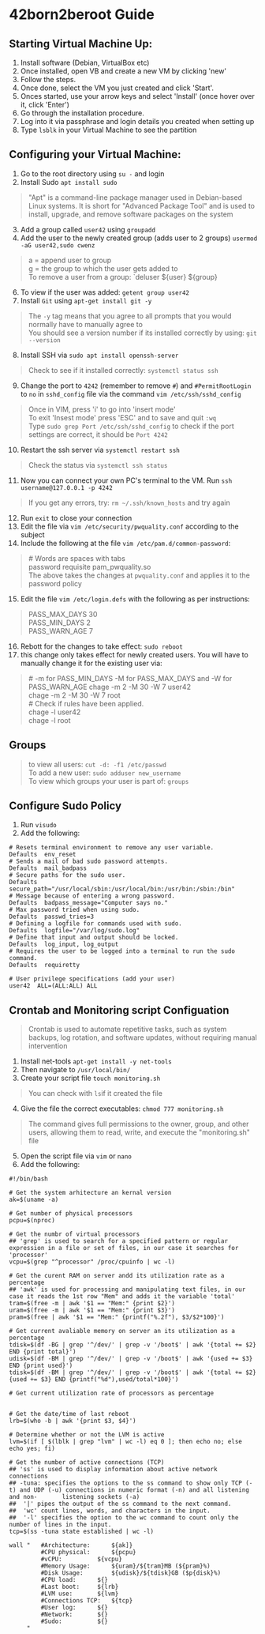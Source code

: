 # 42born2beroot Guide

## Starting Virtual Machine Up:
  1. Install software (Debian, VirtualBox etc)
  2. Once installed, open VB and create a new VM by clicking 'new'
  3. Follow the steps.
  4. Once done, select the VM you just created and click 'Start'.
  5. Onces started, use your arrow keys and select 'Install' (once hover over it, click 'Enter')
  6. Go through the installation procedure.
  7. Log into it via passphrase and login details you created when setting up
  8. Type `lsblk` in your Virtual Machine to see the partition
 
 ## Configuring your Virtual Machine:
  1. Go to the root directory using `su -` and login
  2. Install Sudo `apt install sudo`
  > "Apt" is a command-line package manager used in Debian-based Linux systems. It is short for "Advanced Package Tool" and is used to install,          upgrade, and remove software packages on the system
  3. Add a group called `user42` using `groupadd`
  4. Add the user to the newly created group (adds user to 2 groups) `usermod -aG user42,sudo cwenz`
  > a = append user to group \
  > g = the group to which the user gets added to \
  > To remove a user from a group: `deluser ${user} ${group}
  6. To view if the user was added: `getent group user42`
  7. Install `Git` using `apt-get install git -y`
  > The `-y` tag means that you agree to all prompts that you would normally have to manually agree to \
  > You should see a version number if its installed correctly by using: `git --version`
  8. Install SSH via `sudo apt install openssh-server`
  > Check to see if it installed correctly: `systemctl status ssh`
  9. Change the port to `4242` (remember to remove `#`) and `#PermitRootLogin` to  `no` in `sshd_config` file via the command `vim /etc/ssh/sshd_config`
  > Once in VIM, press 'i' to go into 'insert mode' \
  > To exit 'Insest mode' press 'ESC' and to save and quit `:wq` \
  > Type `sudo grep Port /etc/ssh/sshd_config` to check if the port settings are correct, it should be `Port 4242`
  10. Restart the ssh server via `systemctl restart ssh`
  > Check the status via `systemctl ssh status`
  11. Now you can connect your own PC's terminal to the VM. Run `ssh username@127.0.0.1 -p 4242`
  > If you get any errors, try: `rm ~/.ssh/known_hosts` and try again
  12. Run `exit` to close your connection
  13. Edit the file via `vim /etc/security/pwquality.conf` according to the subject
  14. Include the following at the file `vim /etc/pam.d/common-password`:
  > \# Words are spaces with tabs \
  > password   requisite   pam_pwquality.so \
  > The above takes the changes at `pwquality.conf` and applies it to the password policy
  15. Edit the file `vim /etc/login.defs` with the following as per instructions:
  > PASS_MAX_DAYS 30 \
  > PASS_MIN_DAYS 2 \
  > PASS_WARN_AGE 7
  16. Rebott for the changes to take effect: `sudo reboot`
  17. this change only takes effect for newly created users. You will have to manually change it for the existing user via:
  > \# -m for PASS_MIN_DAYS -M for PASS_MAX_DAYS and -W for PASS_WARN_AGE
  > chage -m 2 -M 30 -W 7 user42 \
  > chage -m 2 -M 30 -W 7 root \
  > \# Check if rules have been applied. \
  > chage -l user42 \
  > chage -l root
 ## Groups
  > to view all users: `cut -d: -f1 /etc/passwd` \
  > To add a new user: `sudo adduser new_username`\
  > To view which groups your user is part of: `groups`
 ## Configure Sudo Policy
  1. Run `visudo`
  2. Add the following:
  ```
  # Resets terminal environment to remove any user variable.
  Defaults	env_reset
  # Sends a mail of bad sudo password attempts.
  Defaults	mail_badpass
  # Secure paths for the sudo user.
  Defaults	secure_path="/usr/local/sbin:/usr/local/bin:/usr/bin:/sbin:/bin"
  # Message because of entering a wrong password.
  Defaults	badpass_message="Computer says no."
  # Max password tried when using sudo.
  Defaults	passwd_tries=3
  # Defining a logfile for commands used with sudo.
  Defaults	logfile="/var/log/sudo.log"
  # Define that input and output should be locked.
  Defaults	log_input, log_output
  # Requires the user to be logged into a terminal to run the sudo command.
  Defaults	requiretty

  # User privilege specifications (add your user)
  user42  ALL=(ALL:ALL) ALL
  ```
  ## Crontab and Monitoring script Configuation
   > Crontab is used to automate repetitive tasks, such as system backups, log rotation, and software updates, without requiring manual intervention
   1. Install net-tools `apt-get install -y net-tools`
   2. Then navigate to `/usr/local/bin/`
   3. Create your script file `touch monitoring.sh`
   > You can check with `ls`if it created the file
   4. Give the file the correct executables: `chmod 777 monitoring.sh`
   > The command gives full permissions to the owner, group, and other users, allowing them to read, write, and execute the "monitoring.sh" file
   5. Open the script file via `vim` or `nano`
   6. Add the following:
   ```
   #!/bin/bash
   
   # Get the system arhitecture an kernal version
   ak=$(uname -a)
   
   # Get number of physical processors
   pcpu=$(nproc)
   
   # Get the numbr of virtual processors
   ## 'grep' is used to search for a specified pattern or regular expression in a file or set of files, in our case it searches for 'processor'
   vcpu=$(grep "^processor" /proc/cpuinfo | wc -l)
   
   # Get the curent RAM on server andd its utilization rate as a percentage
   ## 'awk' is used for processing and manipulating text files, in our case it reads the 1st row "Mem" and adds it the variable 'total'
   tram=$(free -m | awk '$1 == "Mem:" {print $2}')
   uram=$(free -m | awk '$1 == "Mem:" {print $3}')
   pram=$(free | awk '$1 == "Mem:" {printf("%.2f"), $3/$2*100}')
   
   # Get current avaliable memory on server an its utilization as a percentage
   tdisk=$(df -BG | grep '^/dev/' | grep -v '/boot$' | awk '{total += $2} END {print total}')
   udisk=$(df -BM | grep '^/dev/' | grep -v '/boot$' | awk '{used += $3} END {print used}')
   tdisk=$(df -BM | grep '^/dev/' | grep -v '/boot$' | awk '{total += $2} {used += $3} END {printf("%d"),used/total*100}')
   
   # Get current utilization rate of processors as percentage
   
   
   # Get the date/time of last reboot
   lrb=$(who -b | awk '{print $3, $4}')
   
   # Determine whether or not the LVM is active
   lvm=$(if [ $(lblk | grep "lvm" | wc -l) eq 0 ]; then echo no; else echo yes; fi)
   
   # Get the number of active connections (TCP)
   ## 'ss' is used to display information about active network connections
   ## -tuna: specifies the options to the ss command to show only TCP (-t) and UDP (-u) connections in numeric format (-n) and all listening and non-		listening sockets (-a)
   ##  '|' pipes the output of the ss command to the next command.
   ##  'wc' count lines, words, and characters in the input.
   ##  '-l' specifies the option to the wc command to count only the number of lines in the input.
   tcp=$(ss -tuna state established | wc -l)
   
   wall "	#Architecture:		${ak]}
	        #CPU physical:		${pcpu}
	        #vCPU:			${vcpu}
	        #Memory Usage:		${uram}/${tram}MB (${pram}%)
          	#Disk Usage:		${udisk}/${tdisk}GB ($p{disk}%)
	        #CPU load:		${}
          	#Last boot:		${lrb}
	        #LVM use:		${lvm}
	        #Connections TCP:	${tcp} 
	        #User log:		${}
	        #Network:		${}
	        #Sudo:			${}
        "
   ```
